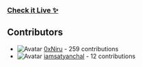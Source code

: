 ### [Check it Live ✨](https://beupyq.okayniraj.me/)
 






























































## Contributors

- ![Avatar](https://avatars.githubusercontent.com/u/149550225?v=4&s=40) [0xNiru](https://github.com/0xNiru) - 259 contributions
- ![Avatar](https://avatars.githubusercontent.com/u/62104921?v=4&s=40) [iamsatyanchal](https://github.com/iamsatyanchal) - 12 contributions
